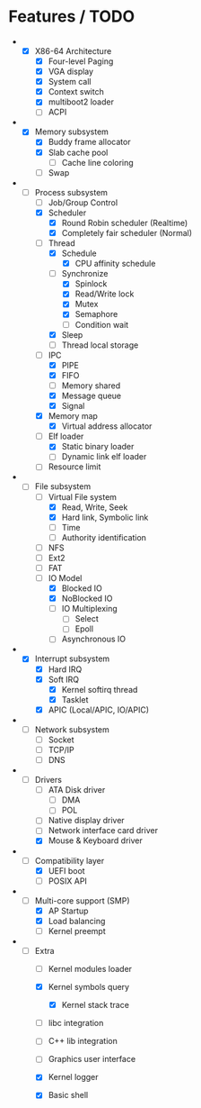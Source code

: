 Features / TODO
====

* - [x] X86-64 Architecture
    - [x] Four-level Paging
    - [x] VGA display
    - [x] System call
    - [x] Context switch
    - [x] multiboot2 loader
    - [ ] ACPI
* - [x] Memory subsystem
    - [x] Buddy frame allocator
    - [x] Slab cache pool
        - [ ] Cache line coloring
    - [ ] Swap
* - [ ] Process subsystem
    - [ ] Job/Group Control
    - [x] Scheduler
        - [x] Round Robin scheduler (Realtime)
        - [x] Completely fair scheduler (Normal)
    - [ ] Thread
        - [x] Schedule
            - [x] CPU affinity schedule
        - [ ] Synchronize
            - [x] Spinlock
            - [x] Read/Write lock
            - [x] Mutex
            - [x] Semaphore
            - [ ] Condition wait
        - [x] Sleep
        - [ ] Thread local storage
    - [ ] IPC
        - [x] PIPE
        - [x] FIFO
        - [ ] Memory shared
        - [x] Message queue
        - [x] Signal
    - [x] Memory map
        - [x] Virtual address allocator
    - [ ] Elf loader
        - [X] Static binary loader
        - [ ] Dynamic link elf loader
    - [ ] Resource limit
* - [ ] File subsystem
    - [ ] Virtual File system
        - [x] Read, Write, Seek
        - [x] Hard link, Symbolic link
        - [ ] Time
        - [ ] Authority identification
    - [ ] NFS
    - [ ] Ext2
    - [ ] FAT
    - [ ] IO Model
        - [x] Blocked IO
        - [x] NoBlocked IO
        - [ ] IO Multiplexing
            - [ ] Select
            - [ ] Epoll
        - [ ] Asynchronous IO
* - [x] Interrupt subsystem
    - [x] Hard IRQ
    - [x] Soft IRQ
        - [x] Kernel softirq thread
        - [x] Tasklet
    - [x] APIC (Local/APIC, IO/APIC)
* - [ ] Network subsystem
    - [ ] Socket 
    - [ ] TCP/IP 
    - [ ] DNS
* - [ ] Drivers
    - [ ] ATA Disk driver
        - [ ] DMA
        - [ ] POL
    - [ ] Native display driver
    - [ ] Network interface card driver
    - [X] Mouse & Keyboard driver
* - [ ] Compatibility layer
    - [x] UEFI boot
    - [ ] POSIX API
* - [ ] Multi-core support (SMP)
    - [x] AP Startup
    - [x] Load balancing
    - [ ] Kernel preempt
* - [ ] Extra
    - [ ] Kernel modules loader
    - [x] Kernel symbols query
        - [x] Kernel stack trace
    - [ ] libc integration
    - [ ] C++ lib integration  
    - [ ] Graphics user interface
    - [x] Kernel logger
    - [x] Basic shell



